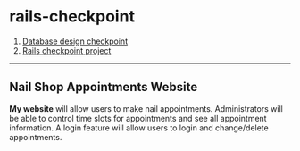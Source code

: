# rails-checkpoint
1. [Database design checkpoint](https://docs.google.com/document/d/1ih9THE6vi3MRzcb-NmuYARsmfnLBzdGjBp_llxsKAvU/edit#heading=h.u96y36zbc4n4)
2. [Rails checkpoint project](https://docs.google.com/document/d/1Nr6RlTA3eg4GH8axRVMdkjH368e9Mm58tuoMhQAjDiQ/edit)
---
## Nail Shop Appointments Website
**My website** will allow users to make nail appointments. Administrators will be able to control time slots for appointments and see all appointment information. A login feature will allow users to login and change/delete appointments.
